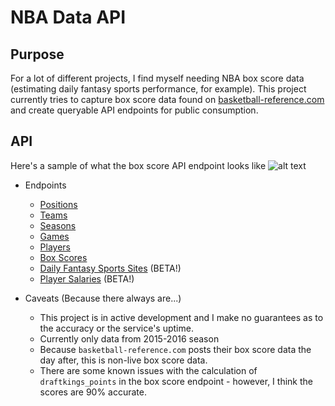 # NBA Data API

## Purpose
For a lot of different projects, I find myself needing NBA box score data (estimating daily fantasy sports performance, for example). This project currently tries to capture box score data found on [basketball-reference.com](http://www.basketball-reference.com/friv/dailyleaders.cgi?lid=header_dateoutput&month=01&day=02&year=2016) and create queryable API endpoints for public consumption.

## API
Here's a sample of what the box score API endpoint looks like ![alt text](https://i.imgur.com/4Ipx4LL.png)

* Endpoints
  * [Positions](https://nba-persistence.herokuapp.com/positions/) 
  * [Teams](https://nba-persistence.herokuapp.com/teams/)
  * [Seasons](https://nba-persistence.herokuapp.com/seasons/)
  * [Games](https://nba-persistence.herokuapp.com/games/)
  * [Players](https://nba-persistence.herokuapp.com/players/)
  * [Box Scores](https://nba-persistence.herokuapp.com/box_scores/)
  * [Daily Fantasy Sports Sites](https://nba-persistence.herokuapp.com/daily_fantasy_sports_sites/) (BETA!)
  * [Player Salaries](https://nba-persistence.herokuapp.com/player_salaries/) (BETA!)

* Caveats (Because there always are...)
  * This project is in active development and I make no guarantees as to the accuracy or the service's uptime.
  * Currently only data from 2015-2016 season
  * Because `basketball-reference.com` posts their box score data the day after, this is non-live box score data.
  * There are some known issues with the calculation of `draftkings_points` in the box score endpoint - however, I think the scores are 90% accurate.


